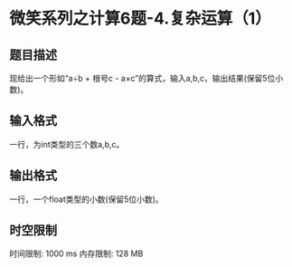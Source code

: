 # 微笑系列之计算6题-4.复杂运算（1）

## 题目描述

现给出一个形如“a÷b + 根号c - a×c”的算式，输入a,b,c，输出结果(保留5位小数)。

## 输入格式

一行，为int类型的三个数a,b,c。

## 输出格式

一行，一个float类型的小数(保留5位小数)。

## 时空限制

时间限制: 1000 ms
内存限制: 128 MB
